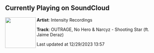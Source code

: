 ## Currently Playing on SoundCloud

[<img align="left" width="100" src="https://i1.sndcdn.com/artworks-OTxkrnpcwtI2NOAz-KXlfiA-t500x500.jpg">](https://soundcloud.com/intensityrecordings/shooting-star)

**Artist**: Intensity Recordings 

**Track**: OUTRAGE, No Hero & Narcyz - Shooting Star (ft. Jaime Deraz)

Last updated at 12/29/2023 13:57
